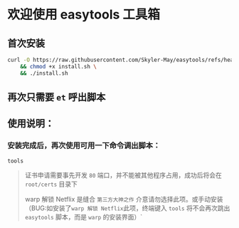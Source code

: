 # 欢迎使用 easytools 工具箱

## 首次安装

```bash
curl -O https://raw.githubusercontent.com/Skyler-May/easytools/refs/heads/main/install.sh \
    && chmod +x install.sh \
    && ./install.sh
```

## 再次只需要 `et` 呼出脚本

## 使用说明：

### 安装完成后，再次使用可用一下命令调出脚本：

```
tools
```

> 证书申请需要事先开发 `80` 端口，并不能被其他程序占用，成功后将会在 `root/certs` 目录下
>
> warp 解锁 Netflix 是缝合 `第三方大神之作` 介意请勿选择此项。或手动安装（BUG:如安装了`warp 解锁 Netflix`此项，终端键入 `tools` 将不会再次跳出 `easytools` 脚本，而是 `warp` 的安装界面）`
